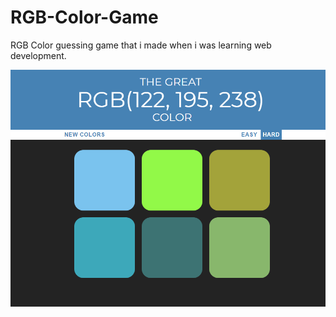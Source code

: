 # RGB-Color-Game
RGB Color guessing game that i made when i was learning web development.

![alt text](https://github.com/emrekosen/RGB-Color-Game/blob/master/screenshot.png "Screenshot")
